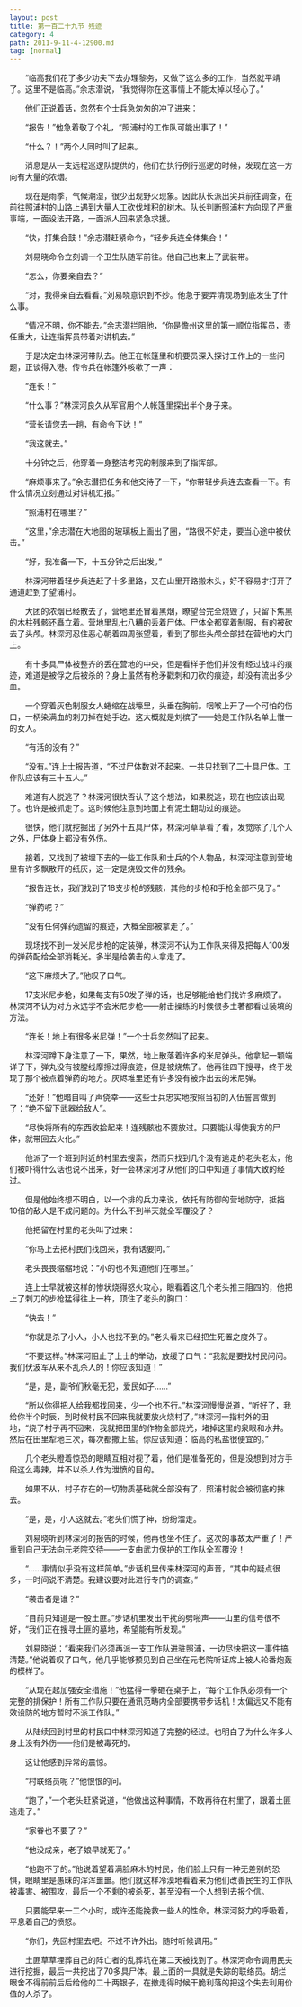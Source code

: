 ```yaml
---
layout: post
title: 第一百二十九节 残迹
category: 4
path: 2011-9-11-4-12900.md
tag: [normal]
---
```


　　“临高我们花了多少功夫下去办理黎务，又做了这么多的工作，当然就平靖了。这里不是临高。”余志潜说，“我觉得你在这事情上不能太掉以轻心了。”

　　他们正说着话，忽然有个士兵急匆匆的冲了进来：

　　“报告！”他急着敬了个礼，“照浦村的工作队可能出事了！”

　　“什么？！”两个人同时叫了起来。

　　消息是从一支远程巡逻队提供的，他们在执行例行巡逻的时候，发现在这一方向有大量的浓烟。

　　现在是雨季，气候潮湿，很少出现野火现象。因此队长派出尖兵前往调查，在前往照浦村的山路上遇到大量人工砍伐堆积的树木。队长判断照浦村方向现了严重事端，一面设法开路，一面派人回来紧急求援。

　　“快，打集合鼓！”余志潜赶紧命令，“轻步兵连全体集合！”

　　刘易晓命令立刻调一个卫生队随军前往。他自己也束上了武装带。

　　“怎么，你要亲自去？”

　　“对，我得亲自去看看。”刘易晓意识到不妙。他急于要弄清现场到底发生了什么事。

　　“情况不明，你不能去。”余志潜拦阻他，“你是儋州这里的第一顺位指挥员，责任重大，让连指挥员带着对讲机去。”

　　于是决定由林深河带队去。他正在帐篷里和机要员深入探讨工作上的一些问题，正谈得入港。传令兵在帐篷外咳嗽了一声：

　　“连长！”

　　“什么事？”林深河良久从军官用个人帐篷里探出半个身子来。

　　“营长请您去一趟，有命令下达！”

　　“我这就去。”

　　十分钟之后，他穿着一身整洁考究的制服来到了指挥部。

　　“麻烦事来了。”余志潜把任务和他交待了一下，“你带轻步兵连去查看一下。有什么情况立刻通过对讲机汇报。”

　　“照浦村在哪里？”

　　“这里，”余志潜在大地图的玻璃板上画出了圈，“路很不好走，要当心途中被伏击。”

　　“好，我准备一下，十五分钟之后出发。”

　　林深河带着轻步兵连赶了十多里路，又在山里开路搬木头，好不容易才打开了通道赶到了望浦村。

　　大团的浓烟已经散去了，营地里还冒着黑烟，瞭望台完全烧毁了，只留下焦黑的木柱残骸还矗立着。营地里乱七八糟的丢着尸体。尸体全都穿着制服，有的被砍去了头颅。林深河忍住恶心朝着四周张望着，看到了那些头颅全部挂在营地的大门上。

　　有十多具尸体被整齐的丢在营地的中央，但是看样子他们并没有经过战斗的痕迹，难道是被俘之后被杀的？身上虽然有枪矛戳刺和刀砍的痕迹，却没有流出多少血。

　　一个穿着灰色制服女人蜷缩在战壕里，头垂在胸前。咽喉上开了一个可怕的伤口，一柄染满血的刺刀掉在她手边。这大概就是刘槟了——她是工作队名单上惟一的女人。

　　“有活的没有？”

　　“没有。”连上士报告道，“不过尸体数对不起来。一共只找到了二十具尸体。工作队应该有三十五人。”

　　难道有人脱逃了？林深河很快否认了这个想法，如果脱逃，现在也应该出现了。也许是被抓走了。这时候他注意到地面上有泥土翻动过的痕迹。

　　很快，他们就挖掘出了另外十五具尸体，林深河草草看了看，发觉除了几个人之外，尸体身上都没有外伤。

　　接着，又找到了被埋下去的一些工作队和士兵的个人物品，林深河注意到营地里有许多飘散开的纸灰，这一定是烧毁文件的残余。

　　“报告连长，我们找到了18支步枪的残骸，其他的步枪和手枪全部不见了。”

　　“弹药呢？”

　　“没有任何弹药遗留的痕迹，大概全部被拿走了。”

　　现场找不到一发米尼步枪的定装弹，林深河不认为工作队来得及把每人100发的弹药配给全部消耗光。多半是给袭击的人拿走了。

　　“这下麻烦大了。”他叹了口气。

　　17支米尼步枪，如果每支有50发子弹的话，也足够能给他们找许多麻烦了。林深河不认为对方永远学不会米尼步枪——射击操练的时候很多土著都看过装填的方法。

　　“连长！地上有很多米尼弹！”一个士兵忽然叫了起来。

　　林深河蹲下身注意了一下，果然，地上散落着许多的米尼弹头。他拿起一颗端详了下，弹丸没有被膛线摩擦过得痕迹，但是被烧焦了。他再往四下搜寻，终于发现了那个被点着弹药的地方。灰烬堆里还有许多没有被炸出去的米尼弹。

　　“还好！”他暗自叫了声侥幸——这些士兵忠实地按照当初的入伍誓言做到了：“绝不留下武器给敌人”。

　　“尽快将所有的东西收拾起来！连残骸也不要放过。只要能认得使我方的尸体，就带回去火化。”

　　他派了一个班到附近的村里去搜索，然而只找到几个没有逃走的老头老太，他们被吓得什么话也说不出来，好一会林深河才从他们的口中知道了事情大致的经过。

　　但是他始终想不明白，以一个排的兵力来说，依托有防御的营地防守，抵挡10倍的敌人是不成问题的。为什么不到半天就全军覆没了？

　　他把留在村里的老头叫了过来：

　　“你马上去把村民们找回来，我有话要问。”

　　老头畏畏缩缩地说：“小的也不知道他们在哪里。”

　　连上士早就被这样的惨状烧得怒火攻心，眼看着这几个老头推三阻四的，他把上了刺刀的步枪猛得往上一杵，顶住了老头的胸口：

　　“快去！”

　　“你就是杀了小人，小人也找不到的。”老头看来已经把生死置之度外了。

　　“不要这样。”林深河阻止了上士的举动，放缓了口气：“我就是要找村民问问。我们伏波军从来不乱杀人的！你应该知道！”

　　“是，是，副爷们秋毫无犯，爱民如子……”

　　“所以你得把人给我都找回来，少一个也不行。”林深河慢慢说道，“听好了，我给你半个时辰，到时候村民不回来我就要放火烧村了。”林深河一指村外的田地，“烧了村子再不回来，我就把田里的作物全部烧光，堵掉这里的泉眼和水井。然后在田里犁地三次，每次都撒上盐。你应该知道：临高的私盐很便宜的。”

　　几个老头瞪着惊恐的眼睛互相对视了着，他们是准备死的，但是没想到对方手段这么毒辣，并不以杀人作为泄愤的目的。

　　如果不从，村子存在的一切物质基础就全部没有了，照浦村就会被彻底的抹去。

　　“是，是，小人这就去。”老头们慌了神，纷纷溜走。

　　刘易晓听到林深河的报告的时候，他再也坐不住了。这次的事故太严重了！严重到自己无法向元老院交待——一支由武力保护的工作队全军覆没！

　　“……事情似乎没有这样简单。”步话机里传来林深河的声音，“其中的疑点很多，一时间说不清楚。我建议要对此进行专门的调查。”

　　“袭击者是谁？”

　　“目前只知道是一股土匪。”步话机里发出干扰的劈啪声——山里的信号很不好，“我们正在搜寻土匪的墓地，希望能有所发现。”

　　刘易晓说：“看来我们必须再派一支工作队进驻照浦，一边尽快把这一事件搞清楚。”他说着叹了口气，他几乎能够预见到自己坐在元老院听证席上被人轮番炮轰的模样了。

　　“从现在起加强安全措施！”他猛得一拳砸在桌子上，“每个工作队必须有一个完整的排保护！所有工作队只要在通讯范畴内全部要携带步话机！太偏远又不能有效设防的地方暂时不派工作队。”

　　从陆续回到村里的村民口中林深河知道了完整的经过。也明白了为什么许多人身上没有外伤——他们是被毒死的。

　　这让他感到异常的震惊。

　　“村联络员呢？”他恨恨的问。

　　“跑了，”一个老头赶紧说道，“他做出这种事情，不敢再待在村里了，跟着土匪逃走了。”

　　“家眷也不要了？”

　　“他没成亲，老子娘早就死了。”

　　“他跑不了的。”他说着望着满脸麻木的村民，他们脸上只有一种无差别的恐惧，眼睛里是愚昧的浑浑噩噩。他们就这样冷漠地看着来为他们改善民生的工作队被毒害、被围攻，最后一个不剩的被杀死，甚至没有一个人想到去报个信。

　　只要能早来一二个小时，或许还能挽救一些人的性命。林深河努力的呼吸着，平息着自己的愤怒。

　　“你们，先回村里去吧。不过不许外出。随时听候调用。”

　　土匪草草埋葬自己的阵亡者的乱葬坑在第二天被找到了。林深河命令调用民夫进行挖掘，最后一共挖出了70多具尸体。最上面的一具就是失踪的联络员。胡烂眼舍不得前前后后给他的二十两银子，在撤走得时候干脆利落的把这个失去利用价值的人杀了。
